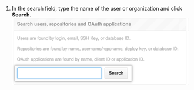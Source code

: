 1. In the search field, type the name of the user or organization and click **Search**. ![Поле поиска настроек администратора сайта](/assets/images/enterprise/site-admin-settings/search-for-things.png)
